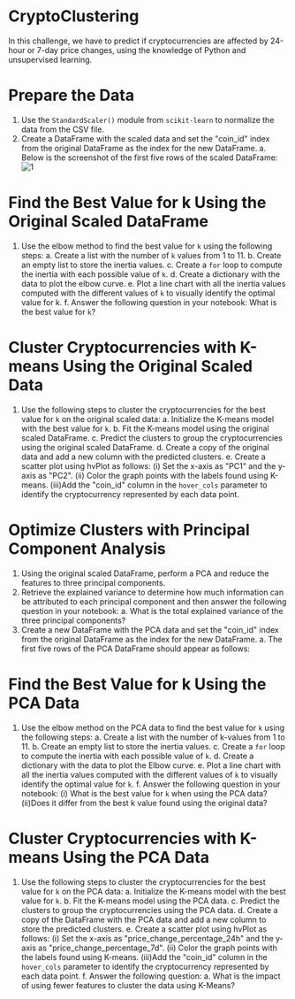 # CryptoClustering

In this challenge, we have to predict if cryptocurrencies are affected by 24-hour or 7-day price changes, using the knowledge of Python and unsupervised learning.

# Prepare the Data
1. Use the `StandardScaler()` module from `scikit-learn` to normalize the data from the CSV file.
2. Create a DataFrame with the scaled data and set the "coin_id" index from the original DataFrame as the index for the new DataFrame.
  a. Below is the screenshot of the first five rows of the scaled DataFrame:
![1](https://github.com/Pooja14n/CryptoClustering/assets/144713762/1659f1ef-75c2-4343-b66f-417842d9f87d)

# Find the Best Value for k Using the Original Scaled DataFrame
1. Use the elbow method to find the best value for `k` using the following steps:
  a. Create a list with the number of `k` values from 1 to 11.
  b. Create an empty list to store the inertia values.
  c. Create a `for` loop to compute the inertia with each possible value of `k`.
  d. Create a dictionary with the data to plot the elbow curve.
  e. Plot a line chart with all the inertia values computed with the different values of `k` to visually identify the optimal value for k.
  f. Answer the following question in your notebook: What is the best value for `k`?

# Cluster Cryptocurrencies with K-means Using the Original Scaled Data
1. Use the following steps to cluster the cryptocurrencies for the best value for `k` on the original scaled data:
  a. Initialize the K-means model with the best value for `k`.
  b. Fit the K-means model using the original scaled DataFrame.
  c. Predict the clusters to group the cryptocurrencies using the original scaled DataFrame.
  d. Create a copy of the original data and add a new column with the predicted clusters.
  e. Create a scatter plot using hvPlot as follows:
    (i)  Set the x-axis as "PC1" and the y-axis as "PC2".
    (ii) Color the graph points with the labels found using K-means.
    (iii)Add the "coin_id" column in the `hover_cols` parameter to identify the cryptocurrency represented by each data point.

# Optimize Clusters with Principal Component Analysis
1. Using the original scaled DataFrame, perform a PCA and reduce the features to three principal components.
2. Retrieve the explained variance to determine how much information can be attributed to each principal component and then answer the following question in your notebook:
  a. What is the total explained variance of the three principal components?
3. Create a new DataFrame with the PCA data and set the "coin_id" index from the original DataFrame as the index for the new DataFrame.
  a. The first five rows of the PCA DataFrame should appear as follows:

# Find the Best Value for k Using the PCA Data
1. Use the elbow method on the PCA data to find the best value for `k` using the following steps:
  a. Create a list with the number of k-values from 1 to 11.
  b. Create an empty list to store the inertia values.
  c. Create a `for` loop to compute the inertia with each possible value of `k`.
  d. Create a dictionary with the data to plot the Elbow curve.
  e. Plot a line chart with all the inertia values computed with the different values of `k` to visually identify the optimal value for `k`.
  f. Answer the following question in your notebook:
    (i) What is the best value for `k` when using the PCA data?
    (ii)Does it differ from the best k value found using the original data?

# Cluster Cryptocurrencies with K-means Using the PCA Data
1. Use the following steps to cluster the cryptocurrencies for the best value for `k` on the PCA data:
  a. Initialize the K-means model with the best value for `k`.
  b. Fit the K-means model using the PCA data.
  c. Predict the clusters to group the cryptocurrencies using the PCA data.
  d. Create a copy of the DataFrame with the PCA data and add a new column to store the predicted clusters.
  e. Create a scatter plot using hvPlot as follows:
    (i)  Set the x-axis as "price_change_percentage_24h" and the y-axis as "price_change_percentage_7d".
    (ii) Color the graph points with the labels found using K-means.
    (iii)Add the "coin_id" column in the `hover_cols` parameter to identify the cryptocurrency represented by each data point.
  f. Answer the following question:
    a. What is the impact of using fewer features to cluster the data using K-Means?
